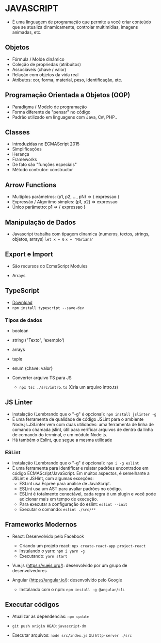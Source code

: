 # JAVASCRIPT
- É uma linguagem de programação que permite a você criar conteúdo que se atualiza dinamicamente, controlar multimídias, imagens animadas, etc.

## Objetos
- Fórmula / Molde dinâmico
- Coleção de propriedas (atribuitos)
- Associáveis (chave / valor)
- Relação com objetos da vida real
- Atributos: cor, forma, material, peso, identificação, etc.

## Programação Orientada a Objetos (OOP)
- Paradigma / Modelo de programação
- Forma diferente de "pensar" no código
- Padrão utilizado em linguagens com Java, C#, PHP..

## Classes
- Introduzidas no ECMAScript 2015
- Simplificações
- Herança
- Frameworks
- De fato são "funções especiais"
- Método contrutor: constructor

## Arrow Functions
- Multiplos parâmetros: (p1, p2, ..., pN) => { expressao }
- Expressão / Algoritmo simples: (p1, p2) => expressao
- Único parâmetro: p1 => { expressao }
  
## Manipulação de Dados
- Javascript trabalha com tipagem dinamica (numeros, textos, strings, objetos, arrays)
  `let x = 0`
  `x = 'Mariana'`

## Export e Import
- São recursos do EcmaScript Modules

- Arrays

## TypeScript
- [Download](https://www.typescriptlang.org/)
- `npm install typescript --save-dev`

### Tipos de dados
- boolean
- string ("Texto", 'exemplo')
- arrays
- tuple
- enum {chave: valor}

- Converter arquivo TS para JS
  - `npx tsc ./src/intro.ts` (Cria um arquivo intro.ts)

## JS Linter
 - Instalação (Lembrando que o "-g" é opcional): `npm install jslinter -g`
 - É uma ferramenta de qualidade de código JSLint para o ambiente Node.js.JSLinter vem com duas utilidades: uma ferramenta de linha de comando chamada jslint, útil para verificar arquivos de dentro da linha de comando do terminal, e um módulo Node.js.
 - Há também o Eslint, que segue a mesma utilidade

### ESLint
- Instalação (Lembrando que o "-g" é opcional): `npm i -g eslint`
- É uma ferramenta para identificar e relatar padrões encontrados em código ECMAScript/JavaScript. Em muitos aspectos, é semelhante a JSLint e JSHint, com algumas exceções:
  - ESLint usa Espree para análise de JavaScript.
  - ESLint usa um AST para avaliar padrões no código.
  - ESLint é totalmente conectável, cada regra é um plugin e você pode adicionar mais em tempo de execução.
  - Para executar a configuração do eslint: `eslint --init`
  - Executar o comando: `eslint ./src/**`

## Frameworks Modernos
- React: Desenvolvido pelo Facebook
  - Criando um projeto react: `npx create-react-app project-react`
  - Instalando o yarn: `npm i yarn -g`
  - Executando: `yarn start`

- Vue.js (https://vuejs.org/): desenvolvido por um grupo de desenvolvedores
  
- Angular (https://angular.io/): desenvolvido pelo Google
  - Instalando com o npm: `npm install -g @angular/cli`

## Executar códigos
- Atualizar as dependencias: `npm update`
  
- `git push origin HEAD:javascript-dm`

- Executar arquivos: `node src/index.js` ou `http-server ./src`